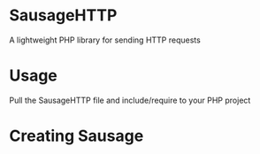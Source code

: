 # SausageHTTP
 A lightweight PHP library for sending HTTP requests
 
# Usage
 Pull the SausageHTTP file and include/require to your PHP project
 
 # Creating Sausage
 *<?php
  $client = new SausageHTTP();
 ?>*
